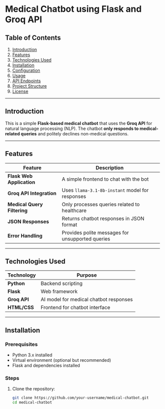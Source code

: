 # Medical Chatbot using Flask and Groq API  

## Table of Contents  

1. [Introduction](#introduction)  
2. [Features](#features)  
3. [Technologies Used](#technologies-used)  
4. [Installation](#installation)  
5. [Configuration](#configuration)  
6. [Usage](#usage)  
7. [API Endpoints](#api-endpoints)  
8. [Project Structure](#project-structure)  
9. [License](#license)  

---

## Introduction  

This is a simple **Flask-based medical chatbot** that uses the **Groq API** for natural language processing (NLP). The chatbot **only responds to medical-related queries** and politely declines non-medical questions.  

---

## Features  

| Feature | Description |  
|---------|------------|  
| **Flask Web Application** | A simple frontend to chat with the bot |  
| **Groq API Integration** | Uses `llama-3.1-8b-instant` model for responses |  
| **Medical Query Filtering** | Only processes queries related to healthcare |  
| **JSON Responses** | Returns chatbot responses in JSON format |  
| **Error Handling** | Provides polite messages for unsupported queries |  

---

## Technologies Used  

| Technology | Purpose |  
|------------|---------|  
| **Python** | Backend scripting |  
| **Flask** | Web framework |  
| **Groq API** | AI model for medical chatbot responses |  
| **HTML/CSS** | Frontend for chatbot interface |  

---

## Installation  

### Prerequisites  

- Python 3.x installed  
- Virtual environment (optional but recommended)  
- Flask and dependencies installed  

### Steps  

1. Clone the repository:  

   ```bash
   git clone https://github.com/your-username/medical-chatbot.git
   cd medical-chatbot
